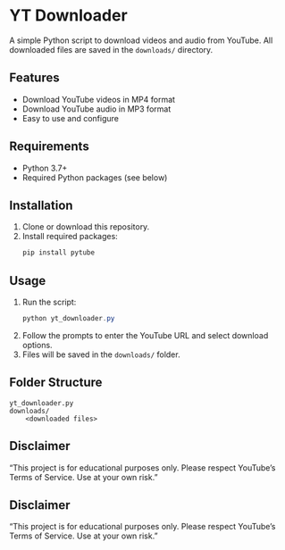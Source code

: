 # YT Downloader

A simple Python script to download videos and audio from YouTube. All downloaded files are saved in the `downloads/` directory.

## Features
- Download YouTube videos in MP4 format
- Download YouTube audio in MP3 format
- Easy to use and configure

## Requirements
- Python 3.7+
- Required Python packages (see below)

## Installation
1. Clone or download this repository.
2. Install required packages:
   ```powershell
   pip install pytube
   ```

## Usage
1. Run the script:
   ```powershell
   python yt_downloader.py
   ```
2. Follow the prompts to enter the YouTube URL and select download options.
3. Files will be saved in the `downloads/` folder.

## Folder Structure
```
yt_downloader.py
downloads/
    <downloaded files>
```

## Disclaimer
“This project is for educational purposes only. Please respect YouTube’s Terms of Service. Use at your own risk.”
## Disclaimer
“This project is for educational purposes only. Please respect YouTube’s Terms of Service. Use at your own risk.”
